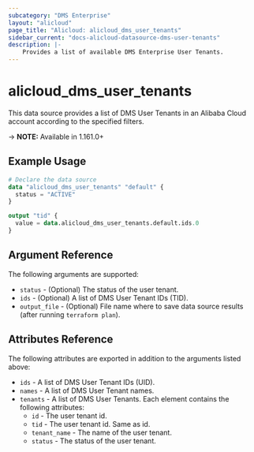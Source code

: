 ```yaml
---
subcategory: "DMS Enterprise"
layout: "alicloud"
page_title: "Alicloud: alicloud_dms_user_tenants"
sidebar_current: "docs-alicloud-datasource-dms-user-tenants"
description: |-
    Provides a list of available DMS Enterprise User Tenants.
---
```


# alicloud\_dms\_user\_tenants

This data source provides a list of DMS User Tenants in an Alibaba Cloud account according to the specified filters.

-> **NOTE:** Available in 1.161.0+

## Example Usage

```terraform
# Declare the data source
data "alicloud_dms_user_tenants" "default" {
  status = "ACTIVE"
}

output "tid" {
  value = data.alicloud_dms_user_tenants.default.ids.0
}
```

## Argument Reference

The following arguments are supported:

* `status` - (Optional) The status of the user tenant.
* `ids` - (Optional) A list of DMS User Tenant IDs (TID).
* `output_file` - (Optional) File name where to save data source results (after running `terraform plan`).

## Attributes Reference

The following attributes are exported in addition to the arguments listed above:

* `ids` - A list of DMS User Tenant IDs (UID).
* `names` - A list of DMS User Tenant names.
* `tenants` - A list of DMS User Tenants. Each element contains the following attributes:
  * `id` - The user tenant id.
  * `tid` - The user tenant id. Same as id.
  * `tenant_name` - The name of the user tenant.
  * `status` - The status of the user tenant.
